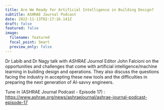```yaml
---
title: Are We Ready for Artificial Intelligence in Building Design?
subtitle: ASHRAE Journal Podcast
date: 2022-11-13T02:17:16.141Z
draft: false
featured: false
image:
  filename: featured
  focal_point: Smart
  preview_only: false
---
```

Dr Labib and Dr Nagy talk with *ASHRAE Journal* Editor John Falcioni on the opportunities and challenges that come with artificial intelligence/machine learning in building design and operations. They also discuss the questions facing the industry in accepting these new tools and the difficulties in preparing the next generation of AI-savvy engineers. 

Tune in (ASHRAE Journal Podcast - Episode 17) : <https://www.ashrae.org/news/ashraejournal/ashrae-journal-podcast-episode-17>